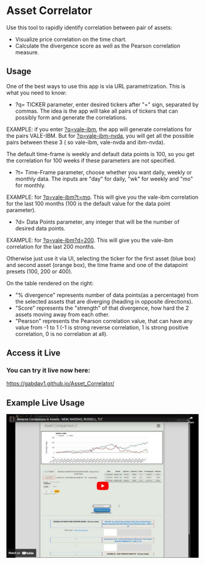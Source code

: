 # Asset Correlator

Use this tool to rapidly identify correlation between pair of assets:
- Visualize price correlation on the time chart.
- Calculate the divergence score as well as the Pearson correlation measure.

## Usage

One of the best ways to use this app is via URL parametrization. This is what you need to know:

- ?q= TICKER parameter, enter desired tickers after "=" sign, separated by commas.
The idea is the app will take all pairs of tickers that can possibly form and generate the correlations.

EXAMPLE: if you enter [?q=vale-ibm](https://gabdav1.github.io/Asset_Correlator/?q=vale-ibm), the app will generate correlations for the pairs VALE-IBM.
But for [?q=vale-ibm-nvda](https://gabdav1.github.io/Asset_Correlator/?q=vale-ibm-nvda), you will get all the possible pairs between these 3 ( so vale-ibm, vale-nvda and ibm-nvda).

The default time-frame is weekly and default data points is 100, so you get the correlation for 100 weeks if these parameters are not specified.

- ?t= Time-Frame parameter, choose whether you want daily, weekly or monthly data.
The inputs are "day" for daily, "wk" for weekly and "mo" for monthly.

EXAMPLE: for [?q=vale-ibm?t=mo](https://gabdav1.github.io/Asset_Correlator/?q=vale-ibm?t=mo).
This will give you the vale-ibm correlation for the last 100 months (100 is the default value for the data point parameter).

- ?d= Data Points parameter, any integer that will be the number of desired data points.

EXAMPLE: for [?q=vale-ibm?d=200](https://gabdav1.github.io/Asset_Correlator/?q=vale-ibm?t=mo?d=200).
This will give you the vale-ibm correlation for the last 200 months.

Otherwise just use it via UI, selecting the ticker for the first asset (blue box) and second asset (orange box), the time frame and one of the datapoint presets (100, 200 or 400).

On the table rendered on the right: 
- "% divergence" represents number of data points(as a percentage) from the selected assets that are diverging (heading in opposite directions).
- "Score" represents the "strength" of that divergence, how hard the 2 assets moving away from each other.
- "Pearson" represents the Pearson correlation value, that can have any value from -1 to 1 (-1 is strong reverse correlation, 1 is strong positive correlation, 0 is no correlation at all). 

## Access it Live

### You can try it live now here:

https://gabdav1.github.io/Asset_Correlator/

## Example Live Usage

[![Example](titlepic.jpg)](https://www.youtube.com/embed/GMc3-w5hq1w)
